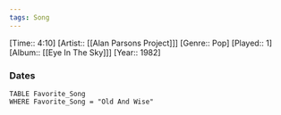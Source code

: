 ```yaml
---
tags: Song  
---
```

[Time:: 4:10]
[Artist:: [[Alan Parsons Project]]]
[Genre:: Pop]
[Played:: 1]
[Album:: [[Eye In The Sky]]]
[Year:: 1982]
### Dates
````dataview
TABLE Favorite_Song
WHERE Favorite_Song = "Old And Wise"
````